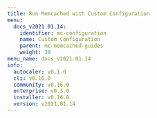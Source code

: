 ```yaml
---
title: Run Memcached with Custom Configuration
menu:
  docs_v2021.01.14:
    identifier: mc-configuration
    name: Custom Configuration
    parent: mc-memcached-guides
    weight: 30
menu_name: docs_v2021.01.14
info:
  autocaler: v0.1.0
  cli: v0.16.0
  community: v0.16.0
  enterprise: v0.3.0
  installer: v0.16.0
  version: v2021.01.14
---
```


